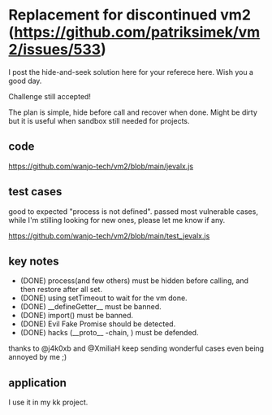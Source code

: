# Replacement for discontinued vm2 (https://github.com/patriksimek/vm2/issues/533)

I post the hide-and-seek solution here for your referece here.  Wish you a good day. 

Challenge still accepted!

The plan is simple, hide before call and recover when done.  Might be dirty but it is useful when sandbox still needed for projects.

## code

https://github.com/wanjo-tech/vm2/blob/main/jevalx.js

## test cases

good to expected "process is not defined".  passed most vulnerable cases, while I'm stilling looking for new ones, please let me know if any.

https://github.com/wanjo-tech/vm2/blob/main/test_jevalx.js

## key notes

* (DONE) process(and few others) must be hidden before calling, and then restore after all set.
* (DONE) using setTimeout to wait for the vm done.
* (DONE) \_\_defineGetter\_\_ must be banned.
* (DONE) import() must be banned. 
* (DONE) Evil Fake Promise should be detected.
* (DONE) hacks (\_\_proto\_\_ -chain, ) must be defended.

thanks to @j4k0xb and @XmiliaH keep sending wonderful cases even being annoyed by me ;)

## application

I use it in my kk project.
